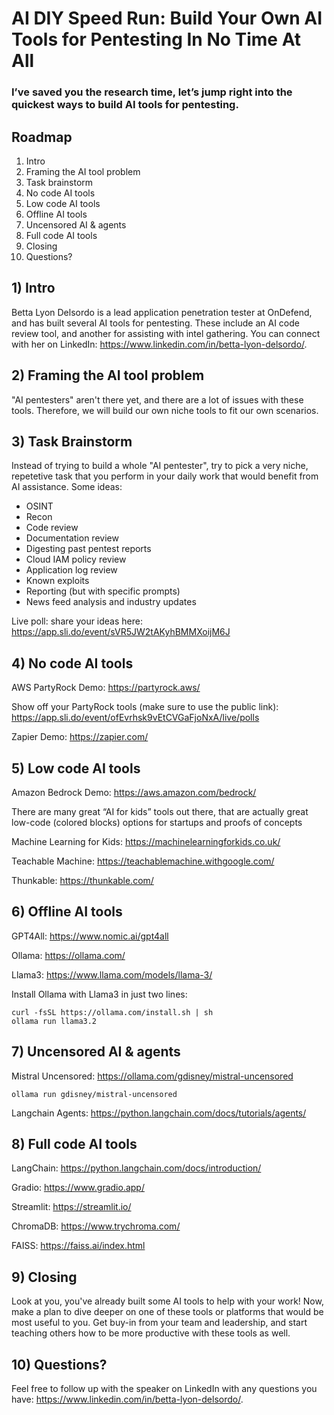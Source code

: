 # AI DIY Speed Run: Build Your Own AI Tools for Pentesting In No Time At All
### I’ve saved you the research time, let’s jump right into the quickest ways to build AI tools for pentesting.

## Roadmap
1. Intro
2. Framing the AI tool problem
3. Task brainstorm
4. No code AI tools
5. Low code AI tools
6. Offline AI tools
7. Uncensored AI & agents
8. Full code AI tools
9. Closing
10. Questions?

## 1) Intro
Betta Lyon Delsordo is a lead application penetration tester at OnDefend, and has built several AI tools for pentesting. These include an AI code review tool, and another for assisting with intel gathering. You can connect with her on LinkedIn: https://www.linkedin.com/in/betta-lyon-delsordo/.

## 2) Framing the AI tool problem
"AI pentesters" aren't there yet, and there are a lot of issues with these tools. Therefore, we will build our own niche tools to fit our own scenarios. 

## 3) Task Brainstorm
Instead of trying to build a whole "AI pentester", try to pick a very niche, repetetive task that you perform in your daily work that would benefit from AI assistance. 
Some ideas:
- OSINT
- Recon
- Code review
- Documentation review
- Digesting past pentest reports
- Cloud IAM policy review
- Application log review
- Known exploits
- Reporting (but with specific prompts)
- News feed analysis and industry updates

Live poll: share your ideas here: https://app.sli.do/event/sVR5JW2tAKyhBMMXoijM6J

## 4) No code AI tools

AWS PartyRock Demo: https://partyrock.aws/

Show off your PartyRock tools (make sure to use the public link): https://app.sli.do/event/ofEvrhsk9vEtCVGaFjoNxA/live/polls

Zapier Demo: https://zapier.com/

## 5) Low code AI tools

Amazon Bedrock Demo: https://aws.amazon.com/bedrock/

There are many great “AI for kids” tools out there, that are actually great low-code (colored blocks) options for startups and proofs of concepts

Machine Learning for Kids: https://machinelearningforkids.co.uk/

Teachable Machine:  https://teachablemachine.withgoogle.com/

Thunkable: https://thunkable.com/

## 6) Offline AI tools

GPT4All: https://www.nomic.ai/gpt4all

Ollama: https://ollama.com/

Llama3: https://www.llama.com/models/llama-3/

Install Ollama with Llama3 in just two lines:

```
curl -fsSL https://ollama.com/install.sh | sh
ollama run llama3.2
```

## 7) Uncensored AI & agents

Mistral Uncensored: https://ollama.com/gdisney/mistral-uncensored

```
ollama run gdisney/mistral-uncensored
```

Langchain Agents: https://python.langchain.com/docs/tutorials/agents/

## 8) Full code AI tools

LangChain: https://python.langchain.com/docs/introduction/

Gradio: https://www.gradio.app/

Streamlit: https://streamlit.io/

ChromaDB: https://www.trychroma.com/

FAISS: https://faiss.ai/index.html

## 9) Closing
Look at you, you've already built some AI tools to help with your work! Now, make a plan to dive deeper on one of these tools or platforms that would be most useful to you. Get buy-in from your team and leadership, and start teaching others how to be more productive with these tools as well. 

## 10) Questions?
Feel free to follow up with the speaker on LinkedIn with any questions you have: https://www.linkedin.com/in/betta-lyon-delsordo/.
